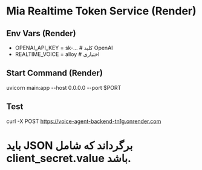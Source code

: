 # Mia Realtime Token Service (Render)

## Env Vars (Render)
- OPENAI_API_KEY = sk-...                # کلید OpenAI
- REALTIME_VOICE = alloy                 # اختیاری

## Start Command (Render)
uvicorn main:app --host 0.0.0.0 --port $PORT

## Test
curl -X POST https://voice-agent-backend-tn1g.onrender.com

# باید JSON برگرداند که شامل client_secret.value باشد.

